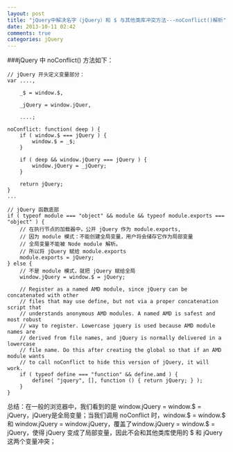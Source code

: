 ```yaml
---
layout: post
title: "jQuery中解决名字（jQuery）和 $ 与其他类库冲突方法---noConflict()解析"
date: 2013-10-11 02:42
comments: true
categories: jQuery
---
```

###jQuery 中 noConflict() 方法如下：


	// jQuery 开头定义变量部分：
	var ....,

		_$ = window.$,

		_jQuery = window.jQuer,

		....;

	noConflict: function( deep ) {
		if ( window.$ === jQuery ) {
			window.$ = _$;
		}

		if ( deep && window.jQuery === jQuery ) {
			window.jQuery = _jQuery;
		}
<!-- more -->
		return jQuery;
	}
	...

	// jQuery 函数底部
	if ( typeof module === "object" && module && typeof module.exports === "object" ) {
		// 在执行节点的加载器中，公开 jQuery 作为 module.exports,
		// 因为 module 模式：不能创建全局变量，用户将会储存它作为局部变量
		// 全局变量不能被 Node module 解析。
		// 所以将 jQuery 赋给 module.exports
		module.exports = jQuery;
	} else {
		// 不是 module 模式，就把 jQuery 赋给全局
		window.jQuery = window.$ = jQuery;

		// Register as a named AMD module, since jQuery can be concatenated with other
		// files that may use define, but not via a proper concatenation script that
		// understands anonymous AMD modules. A named AMD is safest and most robust
		// way to register. Lowercase jquery is used because AMD module names are
		// derived from file names, and jQuery is normally delivered in a lowercase
		// file name. Do this after creating the global so that if an AMD module wants
		// to call noConflict to hide this version of jQuery, it will work.
		if ( typeof define === "function" && define.amd ) {
			define( "jquery", [], function () { return jQuery; } );
		}
	}

总结：在一般的浏览器中，我们看到的是 window.jQuery = window.$ = jQuery，jQuery是全局变量；当我们调用 noConflict 时，window.$ = window.$ 和 window.jQuery = window.jQuery，覆盖了window.jQuery = window.$ = jQuery，使得 jQuery 变成了局部变量，因此不会和其他类库使用的 $ 和 jQuery 这两个变量冲突；
